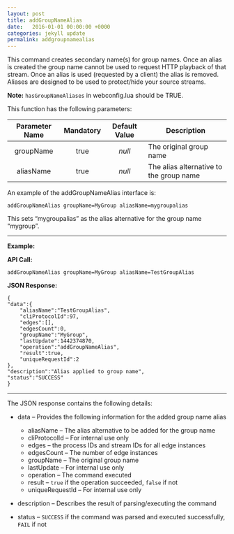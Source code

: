 ```yaml
---
layout: post
title: addGroupNameAlias
date:   2016-01-01 00:00:00 +0000
categories: jekyll update
permalink: addgroupnamealias
---
```


This command creates secondary name(s) for group names. Once an alias is created the group name cannot be used to request HTTP playback of that stream. Once an alias is used (requested by a client) the alias is removed. Aliases are designed to be used to protect/hide your source streams.

**Note:**	`hasGroupNameAliases` in webconfig.lua should be TRUE.



This function has the following parameters:

| **Parameter Name** | **Mandatory** | **Default Value** | **Description**                         |
| :----------------: | :-----------: | :---------------: | --------------------------------------- |
|     groupName      |     true      |      *null*       | The original group name                 |
|     aliasName      |     true      |      *null*       | The alias alternative to the group name |

An example of the addGroupNameAlias interface is:

``` 
addGroupNameAlias groupName=MyGroup aliasName=mygroupalias
```

This sets “mygroupalias” as the alias alternative for the group name “mygroup”.

------

**Example:**

**API Call:**

``` 
addGroupNameAlias groupName=MyGroup aliasName=TestGroupAlias
```

**JSON Response:**

``` 
{
"data":{
    "aliasName":"TestGroupAlias",
    "cliProtocolId":97,
    "edges":[],
    "edgesCount":0,
    "groupName":"MyGroup",
    "lastUpdate":1442374870,
    "operation":"addGroupNameAlias",
    "result":true,
    "uniqueRequestId":2
},
"description":"Alias applied to group name",
"status":"SUCCESS"
}
```

------

The JSON response contains the following details:

- data – Provides the following information for the added group name alias
  
  - aliasName – The alias alternative to be added for the group name
  - cliProtocolId – For internal use only
  - edges – the process IDs and stream IDs for all edge instances
  - edgesCount – The number of edge instances
  - groupName – The original group name
  - lastUpdate – For internal use only
  - operation – The command executed
  - result – `true` if the operation succeeded, `false` if not
  - uniqueRequestId – For internal use only
  
- description – Describes the result of parsing/executing the command
  
- status – `SUCCESS` if the command was parsed and executed successfully, `FAIL` if not
  
  ​